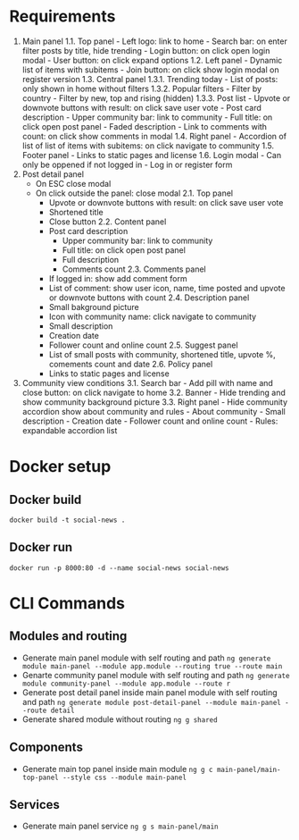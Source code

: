 # Requirements
1. Main panel
	1.1. Top panel
		- Left logo: link to home
		- Search bar: on enter filter posts by title, hide trending
		- Login button: on click open login modal
		- User button: on click expand options
	1.2. Left panel
		- Dynamic list of items with subitems
		- Join button: on click show login modal on register version
	1.3. Central panel
		1.3.1. Trending today
			- List of posts: only shown in home without filters
		1.3.2. Popular filters
			- Filter by country
			- Filter by new, top and rising (hidden)
		1.3.3. Post list
			- Upvote or downvote buttons with result: on click save user vote
			- Post card description
				- Upper community bar: link to community
				- Full title: on click open post panel
				- Faded description
				- Link to comments with count: on click show comments in modal
	1.4. Right panel
		- Accordion of list of list of items with subitems: on click navigate to community
	1.5. Footer panel
		- Links to static pages and license
	1.6. Login modal
		- Can only be oppened if not logged in
		- Log in or register form
2. Post detail panel
	- On ESC close modal
	- On click outside the panel: close modal
	2.1. Top panel
		- Upvote or downvote buttons with result: on click save user vote
		- Shortened title
		- Close button
	2.2. Content panel
		- Post card description
			- Upper community bar: link to community
			- Full title: on click open post panel
			- Full description
			- Comments count
	2.3. Comments panel
		- If logged in: show add comment form
		- List of comment: show user icon, name, time posted and upvote or downvote buttons with count
	2.4. Description panel
		- Small bakground picture
		- Icon with community name: click navigate to community
		- Small description
		- Creation date
		- Follower count and online count
	2.5. Suggest panel
		- List of small posts with community, shortened title, upvote %, comements count and date
	2.6. Policy panel
		- Links to static pages and license
3. Community view conditions
	3.1. Search bar
		- Add pill with name and close button: on click navigate to home
	3.2. Banner
		- Hide trending and show community background picture
	3.3. Right panel
		- Hide community accordion show about community and rules
		- About community
			- Small description
			- Creation date
			- Follower count and online count
		- Rules: expandable accordion list

# Docker setup
## Docker build
``` docker build -t social-news . ```
## Docker run
``` docker run -p 8000:80 -d --name social-news social-news ```

# CLI Commands
## Modules and routing
- Generate main panel module with self routing and path
	` ng generate module main-panel --module app.module --routing true --route main `
- Genarte community panel module with self routing and path
	` ng generate module community-panel --module app.module --route r `
- Generate post detail panel inside main panel module with self routing and path
	` ng generate module post-detail-panel --module main-panel --route detail `
- Generate shared module without routing
	` ng g shared `
## Components
- Generate main top panel inside main module
	` ng g c main-panel/main-top-panel --style css --module main-panel `

## Services
- Generate main panel service
	` ng g s main-panel/main `